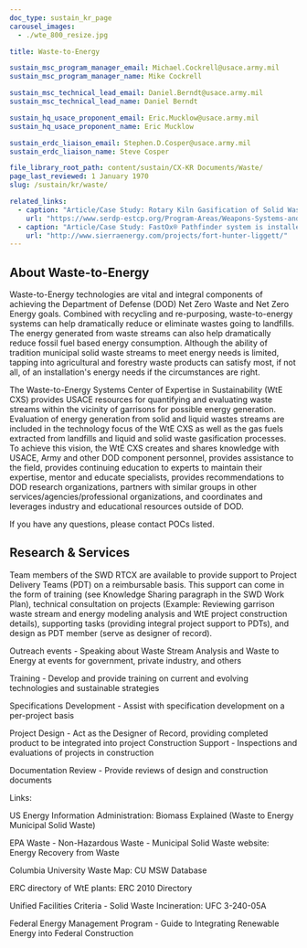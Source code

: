 ```yaml
---
doc_type: sustain_kr_page
carousel_images:
  - ./wte_800_resize.jpg

title: Waste-to-Energy

sustain_msc_program_manager_email: Michael.Cockrell@usace.army.mil
sustain_msc_program_manager_name: Mike Cockrell

sustain_msc_technical_lead_email: Daniel.Berndt@usace.army.mil
sustain_msc_technical_lead_name: Daniel Berndt

sustain_hq_usace_proponent_email: Eric.Mucklow@usace.army.mil
sustain_hq_usace_proponent_name: Eric Mucklow

sustain_erdc_liaison_email: Stephen.D.Cosper@usace.army.mil
sustain_erdc_liaison_name: Steve Cosper

file_library_root_path: content/sustain/CX-KR Documents/Waste/
page_last_reviewed: 1 January 1970
slug: /sustain/kr/waste/

related_links:
  - caption: "Article/Case Study: Rotary Kiln Gasification of Solid Wastes for Base Camps"
    url: "https://www.serdp-estcp.org/Program-Areas/Weapons-Systems-and-Platforms/Waste-Reduction-and-Treatment-in-DoD-Operations/WP-2211/"
  - caption: "Article/Case Study: FastOx® Pathfinder system is installed at U.S. Army Garrison Fort Hunter Liggett"
    url: "http://www.sierraenergy.com/projects/fort-hunter-liggett/"
---
```


## About Waste-to-Energy

Waste-to-Energy technologies are vital and integral components of achieving the Department of Defense (DOD) Net Zero Waste and Net Zero Energy goals. Combined with recycling and re-purposing, waste-to-energy systems can help dramatically reduce or eliminate wastes going to landfills. The energy generated from waste streams can also help dramatically reduce fossil fuel based energy consumption. Although the ability of tradition municipal solid waste streams to meet energy needs is limited, tapping into agricultural and forestry waste products can satisfy most, if not all, of an installation's energy needs if the circumstances are right.

The Waste-to-Energy Systems Center of Expertise in Sustainability (WtE CXS) provides USACE resources for quantifying and evaluating waste streams within the vicinity of garrisons for possible energy generation. Evaluation of energy generation from solid and liquid wastes streams are included in the technology focus of the WtE CXS as well as the gas fuels extracted from landfills and liquid and solid waste gasification processes. To achieve this vision, the WtE CXS creates and shares knowledge with USACE, Army and other DOD component personnel, provides assistance to the field, provides continuing education to experts to maintain their expertise, mentor and educate specialists, provides recommendations to DOD research organizations, partners with similar groups in other services/agencies/professional organizations, and coordinates and leverages industry and educational resources outside of DOD.

If you have any questions, please contact POCs listed.

## Research & Services

Team members of the SWD RTCX are available to provide support to Project Delivery Teams (PDT) on a reimbursable basis. This support can come in the form of training (see Knowledge Sharing paragraph in the SWD Work Plan), technical consultation on projects (Example: Reviewing garrison waste stream and energy modeling analysis and WtE project construction details), supporting tasks (providing integral project support to PDTs), and design as PDT member (serve as designer of record).

Outreach events - Speaking about Waste Stream Analysis and Waste to Energy at events for government, private industry, and others

Training - Develop and provide training on current and evolving technologies and sustainable strategies

Specifications Development - Assist with specification development on a per-project basis

Project Design - Act as the Designer of Record, providing completed product to be integrated into project Construction Support - Inspections and evaluations of projects in construction

Documentation Review - Provide reviews of design and construction documents

Links:

US Energy Information Administration: Biomass Explained (Waste to Energy Municipal Solid Waste)

EPA Waste - Non-Hazardous Waste - Municipal Solid Waste website: Energy Recovery from Waste

Columbia University Waste Map: CU MSW Database

ERC directory of WtE plants: ERC 2010 Directory

Unified Facilities Criteria - Solid Waste Incineration: UFC 3-240-05A

Federal Energy Management Program - Guide to Integrating Renewable Energy into Federal Construction
